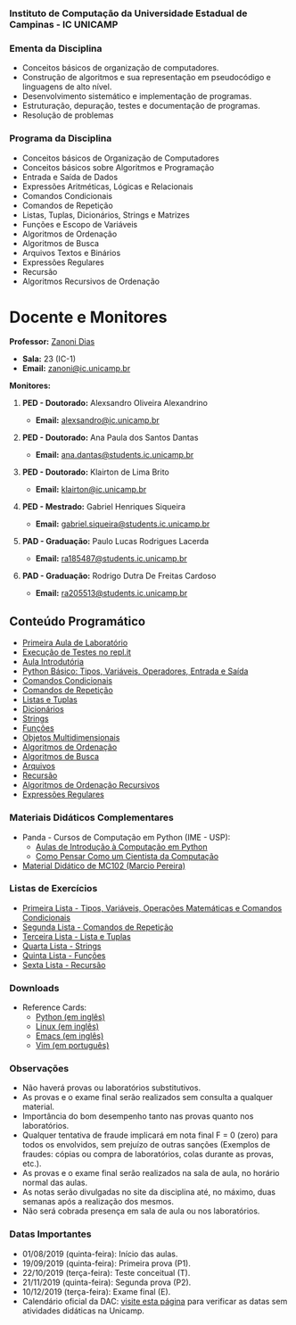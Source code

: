 ### Instituto de Computação da Universidade Estadual de Campinas - IC UNICAMP

### Ementa da Disciplina

- Conceitos básicos de organização de computadores.
- Construção de algoritmos e sua representação em pseudocódigo e linguagens de alto nível.
- Desenvolvimento sistemático e implementação de programas.
- Estruturação, depuração, testes e documentação de programas.
- Resolução de problemas

### Programa da Disciplina

- Conceitos básicos de Organização de Computadores
- Conceitos básicos sobre Algoritmos e Programação
- Entrada e Saída de Dados
- Expressões Aritméticas, Lógicas e Relacionais
- Comandos Condicionais
- Comandos de Repetição
- Listas, Tuplas, Dicionários, Strings e Matrizes
- Funções e Escopo de Variáveis
- Algoritmos de Ordenação
- Algoritmos de Busca
- Arquivos Textos e Binários
- Expressões Regulares
- Recursão
- Algoritmos Recursivos de Ordenação

# Docente e Monitores

**Professor:** [Zanoni Dias](https://www.ic.unicamp.br/~zanoni/)  
- **Sala:** 23 (IC-1)  
- **Email:** zanoni@ic.unicamp.br  

**Monitores:**
1. **PED - Doutorado:** Alexsandro Oliveira Alexandrino  
   - **Email:** alexsandro@ic.unicamp.br

2. **PED - Doutorado:** Ana Paula dos Santos Dantas  
   - **Email:** ana.dantas@students.ic.unicamp.br

3. **PED - Doutorado:** Klairton de Lima Brito  
   - **Email:** klairton@ic.unicamp.br

4. **PED - Mestrado:** Gabriel Henriques Siqueira  
   - **Email:** gabriel.siqueira@students.ic.unicamp.br

5. **PAD - Graduação:** Paulo Lucas Rodrigues Lacerda  
   - **Email:** ra185487@students.ic.unicamp.br

6. **PAD - Graduação:** Rodrigo Dutra De Freitas Cardoso  
   - **Email:** ra205513@students.ic.unicamp.br


## Conteúdo Programático

- [Primeira Aula de Laboratório](https://www.ic.unicamp.br/~zanoni/teaching/mc102/2019-2s/aulas/lab00.pdf)
- [Execução de Testes no repl.it](https://www.ic.unicamp.br/~zanoni/teaching/mc102/2019-2s/aulas/testador.pdf)
- [Aula Introdutória](https://www.ic.unicamp.br/~zanoni/teaching/mc102/2019-2s/aulas/aula01.pdf)
- [Python Básico: Tipos, Variáveis, Operadores, Entrada e Saída](https://www.ic.unicamp.br/~zanoni/teaching/mc102/2019-2s/aulas/aula02.pdf)
- [Comandos Condicionais](https://www.ic.unicamp.br/~zanoni/teaching/mc102/2019-2s/aulas/aula03.pdf)
- [Comandos de Repetição](https://www.ic.unicamp.br/~zanoni/teaching/mc102/2019-2s/aulas/aula04.pdf)
- [Listas e Tuplas](https://www.ic.unicamp.br/~zanoni/teaching/mc102/2019-2s/aulas/aula05.pdf)
- [Dicionários](https://www.ic.unicamp.br/~zanoni/teaching/mc102/2019-2s/aulas/aula06.pdf)
- [Strings](https://www.ic.unicamp.br/~zanoni/teaching/mc102/2019-2s/aulas/aula07.pdf)
- [Funções](https://www.ic.unicamp.br/~zanoni/teaching/mc102/2019-2s/aulas/aula08.pdf)
- [Objetos Multidimensionais](https://www.ic.unicamp.br/~zanoni/teaching/mc102/2019-2s/aulas/aula09.pdf)
- [Algoritmos de Ordenação](https://www.ic.unicamp.br/~zanoni/teaching/mc102/2019-2s/aulas/aula10.pdf)
- [Algoritmos de Busca](https://www.ic.unicamp.br/~zanoni/teaching/mc102/2019-2s/aulas/aula11.pdf)
- [Arquivos](https://www.ic.unicamp.br/~zanoni/teaching/mc102/2019-2s/aulas/aula12.pdf)
- [Recursão](https://www.ic.unicamp.br/~zanoni/teaching/mc102/2019-2s/aulas/aula14.pdf)
- [Algoritmos de Ordenação Recursivos](https://www.ic.unicamp.br/~zanoni/teaching/mc102/2019-2s/aulas/aula15.pdf)
- [Expressões Regulares](https://www.ic.unicamp.br/~zanoni/teaching/mc102/2019-2s/aulas/aula13.pdf)

### Materiais Didáticos Complementares

- Panda - Cursos de Computação em Python (IME - USP):
  - [Aulas de Introdução à Computação em Python](https://panda.ime.usp.br/aulasPython/static/aulasPython/)
  - [Como Pensar Como um Cientista da Computação](https://panda.ime.usp.br/pensepy/static/pensepy/)
- [Material Didático de MC102 (Marcio Pereira)](https://github.com/iviarcio/mc102)

### Listas de Exercícios

  - [Primeira Lista - Tipos, Variáveis, Operações Matemáticas e Comandos Condicionais](https://www.ic.unicamp.br/~zanoni/teaching/mc102/2019-2s/listas/lista1.pdf)
  - [Segunda Lista - Comandos de Repetição](https://www.ic.unicamp.br/~zanoni/teaching/mc102/2019-2s/listas/lista2.pdf)
  - [Terceira Lista - Lista e Tuplas](https://www.ic.unicamp.br/~zanoni/teaching/mc102/2019-2s/listas/lista3.pdf)
  - [Quarta Lista - Strings](https://www.ic.unicamp.br/~zanoni/teaching/mc102/2019-2s/listas/lista4.pdf)
  - [Quinta Lista - Funções](https://www.ic.unicamp.br/~zanoni/teaching/mc102/2019-2s/listas/lista5.pdf)
  - [Sexta Lista - Recursão](https://www.ic.unicamp.br/~zanoni/teaching/mc102/2019-2s/listas/lista6.pdf)

### Downloads

  - Reference Cards:
    - [Python (em inglês)](https://www.ic.unicamp.br/~zanoni/teaching/mc102/2019-2s/downloads/Python_Reference_Card.pdfL)
    - [Linux (em inglês)](https://www.ic.unicamp.br/~zanoni/teaching/mc102/2019-2s/downloads/Linux_Reference_Card.pdf)
    - [Emacs (em inglês)](https://www.ic.unicamp.br/~zanoni/teaching/mc102/2019-2s/downloads/Emacs_Reference_Card.pdf)
    - [Vim (em português)](https://www.ic.unicamp.br/~zanoni/teaching/mc102/2019-2s/downloads/Vim_Reference_Card.pdf)

### Observações
- Não haverá provas ou laboratórios substitutivos.
- As provas e o exame final serão realizados sem consulta a qualquer material.
- Importância do bom desempenho tanto nas provas quanto nos laboratórios.
- Qualquer tentativa de fraude implicará em nota final F = 0 (zero) para todos os envolvidos, sem prejuízo de outras sanções (Exemplos de fraudes: cópias ou compra de laboratórios, colas durante as provas, etc.).
- As provas e o exame final serão realizados na sala de aula, no horário normal das aulas.
- As notas serão divulgadas no site da disciplina até, no máximo, duas semanas após a realização dos mesmos.
- Não será cobrada presença em sala de aula ou nos laboratórios.

### Datas Importantes
- 01/08/2019 (quinta-feira): Início das aulas.
- 19/09/2019 (quinta-feira): Primeira prova (P1).
- 22/10/2019 (terça-feira): Teste conceitual (T).
- 21/11/2019 (quinta-feira): Segunda prova (P2).
- 10/12/2019 (terça-feira): Exame final (E).
- Calendário oficial da DAC: [visite esta página](URL) para verificar as datas sem atividades didáticas na Unicamp.
